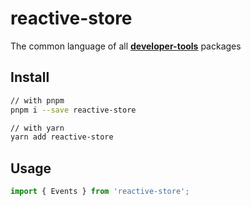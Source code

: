 # reactive-store

The common language of all [**developer-tools**](https://github.com/st-angelo/developer-tools) packages

## Install

```bash
// with pnpm
pnpm i --save reactive-store

// with yarn
yarn add reactive-store
```

## Usage

```jsx
import { Events } from 'reactive-store';
```
